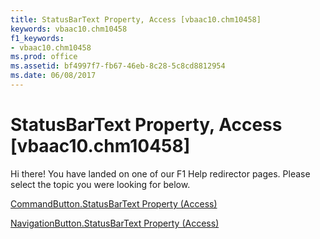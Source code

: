 ```yaml
---
title: StatusBarText Property, Access [vbaac10.chm10458]
keywords: vbaac10.chm10458
f1_keywords:
- vbaac10.chm10458
ms.prod: office
ms.assetid: bf4997f7-fb67-46eb-8c28-5c8cd8812954
ms.date: 06/08/2017
---
```



# StatusBarText Property, Access [vbaac10.chm10458]

Hi there! You have landed on one of our F1 Help redirector pages. Please select the topic you were looking for below.

[CommandButton.StatusBarText Property (Access)](http://msdn.microsoft.com/library/2dc18f10-0b6f-2ae5-21c6-52c6d21ff03b%28Office.15%29.aspx)

[NavigationButton.StatusBarText Property (Access)](http://msdn.microsoft.com/library/ebfeaa64-b614-11a7-c385-53fe24745a77%28Office.15%29.aspx)


